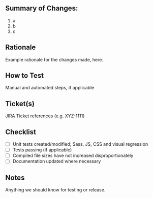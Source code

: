 ## Summary of Changes:
1. a
2. b
3. c

## Rationale
Example rationale for the changes made, here.

## How to Test
Manual and automated steps, if applicable

## Ticket(s)
JIRA Ticket references (e.g. XYZ-1111)

## Checklist
- [ ] Unit tests created/modified; Sass, JS, CSS and visual regression
- [ ] Tests passing (if applicable)
- [ ] Compiled file sizes have not increased disproportionately
- [ ] Documentation updated where necessary 

## Notes
Anything we should know for testing or release.
